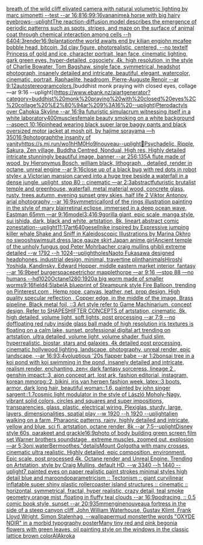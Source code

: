 [breath of the wild cliff elivated camera with natural volumetric lighting by marc simonetti --test --ar 16:8](https://www.ebank.nz/aiartgenerator?category=breath%20of%20the%20wild%20cliff%20elivated%20camera%20with%20natural%20volumetric%20lighting%20by%20marc%20simonetti%20--test%20--ar%2016%3A8)[16:9](https://www.ebank.nz/aiartgenerator?category=16%3A9)[9:16](https://www.ebank.nz/aiartgenerator?category=9%3A16)[van](https://www.ebank.nz/aiartgenerator?category=van)[anime](https://www.ebank.nz/aiartgenerator?category=anime)[à horse with big hairy eyebrows](https://www.ebank.nz/aiartgenerator?category=%C3%A0%20horse%20with%20big%20hairy%20eyebrows)[--uplight](https://www.ebank.nz/aiartgenerator?category=--uplight)[The reaction-diffusion model describes the emergence of periodic patterns such as spots, stripes, and maze on the surface of animal coat through chemical interaction among cells --h 640](https://www.ebank.nz/aiartgenerator?category=The%20reaction-diffusion%20model%20describes%20the%20emergence%20of%20periodic%20patterns%20such%20as%20spots%2C%20stripes%2C%20and%20maze%20on%20the%20surface%20of%20animal%20coat%20through%20chemical%20interaction%20among%20cells%20--h%20640)[4:3](https://www.ebank.nz/aiartgenerator?category=4%3A3)[render](https://www.ebank.nz/aiartgenerator?category=render)[16:9](https://www.ebank.nz/aiartgenerator?category=16%3A9)[plantation](https://www.ebank.nz/aiartgenerator?category=plantation)[the world awaits end by kilian eng](https://www.ebank.nz/aiartgenerator?category=the%20world%20awaits%20end%20by%20kilian%20eng)[john mcafee bobble head, bitcoin, 3d clay figure, photorealistic, centered, --no text](https://www.ebank.nz/aiartgenerator?category=john%20mcafee%20bobble%20head%2C%20bitcoin%2C%203d%20clay%20figure%2C%20photorealistic%2C%20centered%2C%20--no%20text)[elf Princess of gold and ice, character portrait, lean face, cinematic lighting, gark green eyes, hyper-detailed, cgsociety, 4k, high resolution, in the style of Charlie Bowater, Tom Bagshaw, single face, symmetrical, headshot photograph, insanely detailed and intricate, beautiful, elegant, watercolor, cinematic, portrait, Raphaelite, headroom, Pierre-Auguste Renoir --ar 9:12](https://www.ebank.nz/aiartgenerator?category=elf%20Princess%20of%20gold%20and%20ice%2C%20character%20portrait%2C%20lean%20face%2C%20cinematic%20lighting%2C%20gark%20green%20eyes%2C%20hyper-detailed%2C%20cgsociety%2C%204k%2C%20high%20resolution%2C%20in%20the%20style%20of%20Charlie%20Bowater%2C%20Tom%20Bagshaw%2C%20single%20face%2C%20symmetrical%2C%20headshot%20photograph%2C%20insanely%20detailed%20and%20intricate%2C%20beautiful%2C%20elegant%2C%20watercolor%2C%20cinematic%2C%20portrait%2C%20Raphaelite%2C%20headroom%2C%20Pierre-Auguste%20Renoir%20--ar%209%3A12)[autostereogram](https://www.ebank.nz/aiartgenerator?category=autostereogram)[](https://www.ebank.nz/aiartgenerator?category=)[colors.](https://www.ebank.nz/aiartgenerator?category=colors.)[buddhist monk praying with closed eyes, collage —ar 9:16 --uplight](https://www.ebank.nz/aiartgenerator?category=buddhist%20monk%20praying%20with%20closed%20eyes%2C%20collage%20%E2%80%94ar%209%3A16%20--uplight)[Pterodactyls over Cahokia Skyline --ar 16:9](https://www.ebank.nz/aiartgenerator?category=Pterodactyls%20over%20Cahokia%20Skyline%20--ar%2016%3A9)[a futuristic simulacrum witnessing itself in a white laboratory](https://www.ebank.nz/aiartgenerator?category=a%20futuristic%20simulacrum%20witnessing%20itself%20in%20a%20white%20laboratory)[400](https://www.ebank.nz/aiartgenerator?category=400)[muscles](https://www.ebank.nz/aiartgenerator?category=muscles)[female beauty smoking on a white background --aspect 10:16](https://www.ebank.nz/aiartgenerator?category=female%20beauty%20smoking%20on%20a%20white%20background%20--aspect%2010%3A16)[pinhead wearing black super large baggy pants and black oversized motor jacket at mosh pit, by hajime sorayama —h 350](https://www.ebank.nz/aiartgenerator?category=pinhead%20wearing%20black%20super%20large%20baggy%20pants%20and%20black%20oversized%20motor%20jacket%20at%20mosh%20pit%2C%20by%20hajime%20sorayama%20%E2%80%94h%20350)[16:9](https://www.ebank.nz/aiartgenerator?category=16%3A9)[photograph](https://www.ebank.nz/aiartgenerator?category=photograph)[the insanity of vanity](https://www.ebank.nz/aiartgenerator?category=the%20insanity%20of%20vanity)[<https://s.mj.run/wo1hHM0Ho9I>](https://www.ebank.nz/aiartgenerator?category=%3Chttps%3A//s.mj.run/wo1hHM0Ho9I%3E)[nouveau](https://www.ebank.nz/aiartgenerator?category=nouveau)[--uplight](https://www.ebank.nz/aiartgenerator?category=--uplight)[🍻](https://www.ebank.nz/aiartgenerator?category=%F0%9F%8D%BB)[Psychadelic, Ripple, Sakura, Zen village, Buddha Centred, Nondual, High res, Highly detailed intricate stunningly beautiful image, banner  --ar 256:135](https://www.ebank.nz/aiartgenerator?category=Psychadelic%2C%20Ripple%2C%20Sakura%2C%20Zen%20village%2C%20Buddha%20Centred%2C%20Nondual%2C%20High%20res%2C%20Highly%20detailed%20intricate%20stunningly%20beautiful%20image%2C%20banner%20%20--ar%20256%3A135)[A flute made of wood, by Hieronymus Bosch, william black, lithograph, , detailed, render in octane, unreal engine --ar 9:16](https://www.ebank.nz/aiartgenerator?category=A%20flute%20made%20of%20wood%2C%20by%20Hieronymus%20Bosch%2C%20william%20black%2C%20lithograph%2C%20%2C%20detailed%2C%20render%20in%20octane%2C%20unreal%20engine%20--ar%209%3A16)[close up of a black bug with red dots in robot style](https://www.ebank.nz/aiartgenerator?category=close%20up%20of%20a%20black%20bug%20with%20red%20dots%20in%20robot%20style)[< a Victorian mansion carved into a huge tree beside a waterfall in a dense jungle, uplight, stop 80 :: cinematic —ar 2:3](https://www.ebank.nz/aiartgenerator?category=%3C%20a%20Victorian%20mansion%20carved%20into%20a%20huge%20tree%20beside%20a%20waterfall%20in%20a%20dense%20jungle%2C%20uplight%2C%20stop%2080%20%3A%3A%20cinematic%20%E2%80%94ar%202%3A3)[abstract](https://www.ebank.nz/aiartgenerator?category=abstract)[futuristic brutalist temple and greenhouse, waterfall, metal material wood, concrete glass, rusty, trees autumn, evening sunset grey skies, half life 2 Viktor Antonov, arial photography --ar 16:9](https://www.ebank.nz/aiartgenerator?category=futuristic%20brutalist%20temple%20and%20greenhouse%2C%20waterfall%2C%20metal%20material%20wood%2C%20concrete%20glass%2C%20rusty%2C%20trees%20autumn%2C%20evening%20sunset%20grey%20skies%2C%20half%20life%202%20Viktor%20Antonov%2C%20arial%20photography%20--ar%2016%3A9)[symmetrical](https://www.ebank.nz/aiartgenerator?category=symmetrical)[lord of the rings illustration painting in the style of mary blair](https://www.ebank.nz/aiartgenerator?category=lord%20of%20the%20rings%20illustration%20painting%20in%20the%20style%20of%20mary%20blair)[retinal eclipse, immersed in a deep ocean wave, Eastman 65mm —ar 9:16](https://www.ebank.nz/aiartgenerator?category=retinal%20eclipse%2C%20immersed%20in%20a%20deep%20ocean%20wave%2C%20Eastman%2065mm%20%E2%80%94ar%209%3A16)[model](https://www.ebank.nz/aiartgenerator?category=model)[3:4](https://www.ebank.nz/aiartgenerator?category=3%3A4)[16:9](https://www.ebank.nz/aiartgenerator?category=16%3A9)[gorilla giant, epic scale, manga style, sui ishida, dark, black and white, artstation, 8k, lineart,](https://www.ebank.nz/aiartgenerator?category=gorilla%20giant%2C%20epic%20scale%2C%20manga%20style%2C%20sui%20ishida%2C%20dark%2C%20black%20and%20white%2C%20artstation%2C%208k%2C%20lineart%2C)[abstract  comic zone](https://www.ebank.nz/aiartgenerator?category=abstract%20%20comic%20zone)[station](https://www.ebank.nz/aiartgenerator?category=station)[--uplight](https://www.ebank.nz/aiartgenerator?category=--uplight)[11:17](https://www.ebank.nz/aiartgenerator?category=11%3A17)[art](https://www.ebank.nz/aiartgenerator?category=art)[640](https://www.ebank.nz/aiartgenerator?category=640)[gesell](https://www.ebank.nz/aiartgenerator?category=gesell)[nike inspired by Expressive jumping killer whale Shake and Sniff in Kaleidoscopic Illustrations by Marina Okhro no swoosh](https://www.ebank.nz/aiartgenerator?category=nike%20inspired%20by%20Expressive%20jumping%20killer%20whale%20Shake%20and%20Sniff%20in%20Kaleidoscopic%20Illustrations%20by%20Marina%20Okhro%20no%20swoosh)[swimsuit,dress,lace,gauze skirt,Japan anime,girl](https://www.ebank.nz/aiartgenerator?category=swimsuit%2Cdress%2Clace%2Cgauze%20skirt%2CJapan%20anime%2Cgirl)[Ancient temple of the unholy fungus god Peter Mohrbacher craig mullins ghibli extreme detailed  --w 1792 --h 1024](https://www.ebank.nz/aiartgenerator?category=Ancient%20temple%20of%20the%20unholy%20fungus%20god%20Peter%20Mohrbacher%20craig%20mullins%20ghibli%20extreme%20detailed%20%20--w%201792%20--h%201024)[--uplight](https://www.ebank.nz/aiartgenerator?category=--uplight)[holes](https://www.ebank.nz/aiartgenerator?category=holes)[Naoto Fukasawa designed headphones, industrial design, minimal, travertine plinth](https://www.ebank.nz/aiartgenerator?category=Naoto%20Fukasawa%20designed%20headphones%2C%20industrial%20design%2C%20minimal%2C%20travertine%20plinth)[animals](https://www.ebank.nz/aiartgenerator?category=animals)[Hiroshi Yoshida, Kandinsky, Edward Hopper, middle eastern market interior, fantasy --ar 16:9](https://www.ebank.nz/aiartgenerator?category=Hiroshi%20Yoshida%2C%20Kandinsky%2C%20Edward%20Hopper%2C%20middle%20eastern%20market%20interior%2C%20fantasy%20--ar%2016%3A9)[beef burger](https://www.ebank.nz/aiartgenerator?category=beef%20burger)[space](https://www.ebank.nz/aiartgenerator?category=space)[petrichor mapplethorpe —ar 9:16 —stop 88 —no humans --hd](https://www.ebank.nz/aiartgenerator?category=petrichor%20mapplethorpe%20%E2%80%94ar%209%3A16%20%E2%80%94stop%2088%20%E2%80%94no%20humans%20--hd)[1020](https://www.ebank.nz/aiartgenerator?category=1020)[Octane](https://www.ebank.nz/aiartgenerator?category=Octane)[1280:1920](https://www.ebank.nz/aiartgenerator?category=1280%3A1920)[a big worm made of smaller worms](https://www.ebank.nz/aiartgenerator?category=a%20big%20worm%20made%20of%20smaller%20worms)[9:16](https://www.ebank.nz/aiartgenerator?category=9%3A16)[](https://www.ebank.nz/aiartgenerator?category=)[field](https://www.ebank.nz/aiartgenerator?category=field)[4:5](https://www.ebank.nz/aiartgenerator?category=4%3A5)[label](https://www.ebank.nz/aiartgenerator?category=label)[A blueprint of Steampunk style Fire Balloon,  trending on Pinterest.com  , Hemp rope, canvas, leather, net, prop design, High quality specular reflection , Copper  edge, in the middle of the image, Brass pipeline,  Black metal foil,  ::3  Art style refer to Game Machinarium.  concept design, Refer to SHAPESHIFTER CONCEPTS  of artstation, cinematic,  8k, high detailed,  volume light,  soft lights,  post processing    --ar 7:9   --no dof](https://www.ebank.nz/aiartgenerator?category=A%20blueprint%20of%20Steampunk%20style%20Fire%20Balloon%2C%20%20trending%20on%20Pinterest.com%20%20%2C%20Hemp%20rope%2C%20canvas%2C%20leather%2C%20net%2C%20prop%20design%2C%20High%20quality%20specular%20reflection%20%2C%20Copper%20%20edge%2C%20in%20the%20middle%20of%20the%20image%2C%20Brass%20pipeline%2C%20%20Black%20metal%20foil%2C%20%20%3A%3A3%20%20Art%20style%20refer%20to%20Game%20Machinarium.%20%20concept%20design%2C%20Refer%20to%20SHAPESHIFTER%20CONCEPTS%20%20of%20artstation%2C%20cinematic%2C%20%208k%2C%20high%20detailed%2C%20%20volume%20light%2C%20%20soft%20lights%2C%20%20post%20processing%20%20%20%20--ar%207%3A9%20%20%20--no%20dof)[floating red ruby inside glass ball made of high resolution iris textures is floating on a calm lake, sunset, professional digital art trending on artstation, ultra detailed, volume light, volume shader, fluid slim, hyperrealistic, biostar, stars and galaxies, 4k detailed post processing, cinematic hollywood lighting, landscape, photography, unreal render, epic landscape, --ar 16:9](https://www.ebank.nz/aiartgenerator?category=floating%20red%20ruby%20inside%20glass%20ball%20made%20of%20high%20resolution%20iris%20textures%20is%20floating%20on%20a%20calm%20lake%2C%20sunset%2C%20professional%20digital%20art%20trending%20on%20artstation%2C%20ultra%20detailed%2C%20volume%20light%2C%20volume%20shader%2C%20fluid%20slim%2C%20hyperrealistic%2C%20biostar%2C%20stars%20and%20galaxies%2C%204k%20detailed%20post%20processing%2C%20cinematic%20hollywood%20lighting%2C%20landscape%2C%20photography%2C%20unreal%20render%2C%20epic%20landscape%2C%20--ar%2016%3A9)[3:4](https://www.ebank.nz/aiartgenerator?category=3%3A4)[voluptious '20s flapper babe --ar 1:2](https://www.ebank.nz/aiartgenerator?category=voluptious%20%2720s%20flapper%20babe%20--ar%201%3A2)[bonsai tree in a koi pond with koi swimming in the pond, insanely detailed and intricate, realism render, enchanting, zen](https://www.ebank.nz/aiartgenerator?category=bonsai%20tree%20in%20a%20koi%20pond%20with%20koi%20swimming%20in%20the%20pond%2C%20insanely%20detailed%20and%20intricate%2C%20realism%20render%2C%20enchanting%2C%20zen)[< dark fantasy sorceress, lineage 2 , genshin impact::3, aion concept art, lost ark, fashion editorial, instagram, korean mmorpg::2, bikini, iris van herpen fashion week, latex::3 boots, armor, dark long hair, beautiful woman::1.6, painted by john singer sargent::1.7](https://www.ebank.nz/aiartgenerator?category=%3C%20dark%20fantasy%20sorceress%2C%20lineage%202%20%2C%20genshin%20impact%3A%3A3%2C%20aion%20concept%20art%2C%20lost%20ark%2C%20fashion%20editorial%2C%20instagram%2C%20korean%20mmorpg%3A%3A2%2C%20bikini%2C%20iris%20van%20herpen%20fashion%20week%2C%20latex%3A%3A3%20boots%2C%20armor%2C%20dark%20long%20hair%2C%20beautiful%20woman%3A%3A1.6%2C%20painted%20by%20john%20singer%20sargent%3A%3A1.7)[cosmic light modulator in the style of László Moholy-Nagy, vibrant solid colors, circles and squares and super impositions, transparencies, glass, plastic, electrical wiring,  Plexiglas, sturdy, large, layers, dimensionalities, spatial play --w 1920 --h 1920 --uplight](https://www.ebank.nz/aiartgenerator?category=cosmic%20light%20modulator%20in%20the%20style%20of%20L%C3%A1szl%C3%B3%20Moholy-Nagy%2C%20vibrant%20solid%20colors%2C%20circles%20and%20squares%20and%20super%20impositions%2C%20transparencies%2C%20glass%2C%20plastic%2C%20electrical%20wiring%2C%20%20Plexiglas%2C%20sturdy%2C%20large%2C%20layers%2C%20dimensionalities%2C%20spatial%20play%20--w%201920%20--h%201920%20--uplight)[alien walking on a farm, Pharaonic patterns, rainy, highly detailed and intricate, yellow and blue, sci fi, artstation, octane render, 8k --ar 7:5](https://www.ebank.nz/aiartgenerator?category=alien%20walking%20on%20a%20farm%2C%20Pharaonic%20patterns%2C%20rainy%2C%20highly%20detailed%20and%20intricate%2C%20yellow%20and%20blue%2C%20sci%20fi%2C%20artstation%2C%20octane%20render%2C%208k%20--ar%207%3A5)[--uplight](https://www.ebank.nz/aiartgenerator?category=--uplight)[Disney style 60s, parakeet and grackle](https://www.ebank.nz/aiartgenerator?category=Disney%20style%2060s%2C%20parakeet%20and%20grackle)[16:9](https://www.ebank.nz/aiartgenerator?category=16%3A9)[photo of body building green screen film set Warner brothers soundstage , extreme muscles, zoomed out, explosion  —ar 5:3](https://www.ebank.nz/aiartgenerator?category=photo%20of%20body%20building%20green%20screen%20film%20set%20Warner%20brothers%20soundstage%20%2C%20extreme%20muscles%2C%20zoomed%20out%2C%20explosion%20%20%E2%80%94ar%205%3A3)[oni,water](https://www.ebank.nz/aiartgenerator?category=oni%2Cwater)[Bermoothes."](https://www.ebank.nz/aiartgenerator?category=Bermoothes.%22)[details](https://www.ebank.nz/aiartgenerator?category=details)[Mount Golgotha with many crosses, cinematic ultra realistic. Highly detailed, epic composition. environment. Epic scale, post processed 4k, Octane render and Unreal Engine. Trending on Artstation, style by Craig Mullins, default HD, --w 3340 --h 1440 --uplight](https://www.ebank.nz/aiartgenerator?category=Mount%20Golgotha%20with%20many%20crosses%2C%20cinematic%20ultra%20realistic.%20Highly%20detailed%2C%20epic%20composition.%20environment.%20Epic%20scale%2C%20post%20processed%204k%2C%20Octane%20render%20and%20Unreal%20Engine.%20Trending%20on%20Artstation%2C%20style%20by%20Craig%20Mullins%2C%20default%20HD%2C%20--w%203340%20--h%201440%20--uplight)[7 painted eyes on paper realistic paint strokes minimal styles high detail blue and maroon](https://www.ebank.nz/aiartgenerator?category=7%20painted%20eyes%20on%20paper%20realistic%20paint%20strokes%20minimal%20styles%20high%20detail%20blue%20and%20maroon)[do](https://www.ebank.nz/aiartgenerator?category=do)[parametricism :: Tectonism :: giant curvilinear inflatable super shiny plastic rollercoaster  island structures   :: cinematic :: horizontal, symmetrical, fractal, hyper realistic, crazy detail, teal smoke geometry,orange mist ,floating in fluffy teal clouds --ar 16:9](https://www.ebank.nz/aiartgenerator?category=parametricism%20%3A%3A%20Tectonism%20%3A%3A%20giant%20curvilinear%20inflatable%20super%20shiny%20plastic%20rollercoaster%20%20island%20structures%20%20%20%3A%3A%20cinematic%20%3A%3A%20horizontal%2C%20symmetrical%2C%20fractal%2C%20hyper%20realistic%2C%20crazy%20detail%2C%20teal%20smoke%20geometry%2Corange%20mist%20%2Cfloating%20in%20fluffy%20teal%20clouds%20--ar%2016%3A9)[podracing, :: 0.5 comic book style, sunset --ar 20:9](https://www.ebank.nz/aiartgenerator?category=podracing%2C%20%3A%3A%200.5%20comic%20book%20style%2C%20sunset%20--ar%2020%3A9)[35mm](https://www.ebank.nz/aiartgenerator?category=35mm)[engine](https://www.ebank.nz/aiartgenerator?category=engine)[nouveau](https://www.ebank.nz/aiartgenerator?category=nouveau)[a fortress in the side of a steep canyon cliff, John William Waterhouse, Gustav Klimt, Frank Lloyd Wright, Simon Stalenhag, --wallpaper](https://www.ebank.nz/aiartgenerator?category=a%20fortress%20in%20the%20side%20of%20a%20steep%20canyon%20cliff%2C%20John%20William%20Waterhouse%2C%20Gustav%20Klimt%2C%20Frank%20Lloyd%20Wright%2C%20Simon%20Stalenhag%2C%20--wallpaper)[mud monster](https://www.ebank.nz/aiartgenerator?category=mud%20monster)[the words "OXYDE NOIR" in a morbid typography poster](https://www.ebank.nz/aiartgenerator?category=the%20words%20%22OXYDE%20NOIR%22%20in%20a%20morbid%20typography%20poster)[Many tiny red and pink begonia flowers with green leaves, oil painting style on the windows in the classic lattice brown color](https://www.ebank.nz/aiartgenerator?category=Many%20tiny%20red%20and%20pink%20begonia%20flowers%20with%20green%20leaves%2C%20oil%20painting%20style%20on%20the%20windows%20in%20the%20classic%20lattice%20brown%20color)[AlAkroka](https://www.ebank.nz/aiartgenerator?category=AlAkroka)